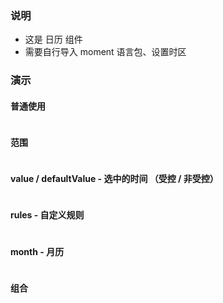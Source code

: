 ### 说明

-   这是 日历 组件
-   需要自行导入 moment 语言包、设置时区

### 演示

#### 普通使用

```js {"codepath": "base.jsx"}
```

#### 范围

```js {"codepath": "range.jsx"}
```

#### value / defaultValue - 选中的时间 （受控 / 非受控）

```js {"codepath": "controlled.jsx"}
```

#### rules - 自定义规则

```js {"codepath": "rules.jsx"}
```

#### month - 月历

```js {"codepath": "month.jsx"}
```

#### 组合

```js {"codepath": "twoside.jsx"}
```
